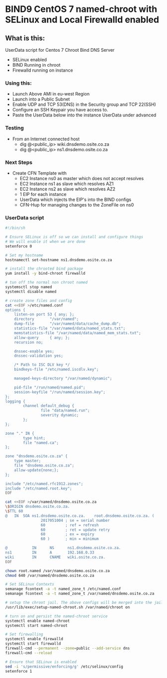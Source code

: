 # BIND9 CentOS 7 named-chroot with SELinux and Local Firewalld enabled

## What is this:
UserData script for Centos 7 Chroot Bind DNS Server
* SELinux enabled
* BIND Running in chroot
* Firewalld running on instance

### Using this:
* Launch Above AMI in eu-west Region
* Launch into a Public Subnet
* Enable UDP and TCP 53(DNS) in the Security group and TCP 22(SSH) 
* Configure an SSH Keypair you have access to.
* Paste the UserData below into the instance UserData under advanced

### Testing 
* From an Internet connected host
  * dig @<public_ip> wiki.dnsdemo.osite.co.za
  * dig @<public_ip> ns1.dnsdemo.osite.co.za

### Next Steps 
* Create CFN Template with
  * EC2 Instance ns0 as master which does not accept resolves
  * EC2 Instance ns1 as slave which resolves AZ1
  * EC2 Instance ns2 as slave which resolves AZ2
  * 1 EIP for each instance
  * UserData which injects the EIP's into the BIND configs
  * CFN-Hup for managing changes to the ZoneFile on ns0
  
### UserData script
```bash
#!/bin/sh

# Ensure SELinux is off so we can install and configure things
# We will enable it when we are done
setenforce 0

# Set my hostname
hostnamectl set-hostname ns1.dnsdemo.osite.co.za

# install the chrooted bind package
yum install -y bind-chroot firewalld 

# tun off the normal non chroot named
systemsctl stop named
systemctl disable named

# create zone files and config
cat <<EOF >/etc/named.conf
options {
    listen-on port 53 { any; };
    directory       "/var/named";
    dump-file       "/var/named/data/cache_dump.db";
    statistics-file "/var/named/data/named_stats.txt";
    memstatistics-file "/var/named/data/named_mem_stats.txt";
    allow-query     { any; };
    recursion no;

    dnssec-enable yes;
    dnssec-validation yes;

    /* Path to ISC DLV key */
    bindkeys-file "/etc/named.iscdlv.key";

    managed-keys-directory "/var/named/dynamic";

    pid-file "/run/named/named.pid";
    session-keyfile "/run/named/session.key";
};
logging {
        channel default_debug {
                file "data/named.run";
                severity dynamic;
        };
};

zone "." IN {
        type hint;
        file "named.ca";
};

zone "dnsdemo.osite.co.za" {
    type master;
    file "dnsdemo.osite.co.za";
    allow-update{none;};
};

include "/etc/named.rfc1912.zones";
include "/etc/named.root.key";
EOF

cat <<EOF >/var/named/dnsdemo.osite.co.za
\$ORIGIN dnsdemo.osite.co.za.
\$TTL 60
@   IN  SOA ns1.dnsdemo.osite.co.za.    root.dnsdemo.osite.co.za. (
                2017051004 ; se = serial number
                60         ; ref = refresh
                60         ; ret = update retry
                60         ; ex = expiry
                60 )       ; min = minimum

@           IN      NS      ns1.dnsdemo.osite.co.za.
ns1         IN      A       192.168.0.33
wiki        IN      CNAME   wiki.osite.co.za.
EOF

chown root.named /var/named/dnsdemo.osite.co.za
chmod 640 /var/named/dnsdemo.osite.co.za

# Set SELinux Contexts
semanage fcontext -a -t named_zone_t /etc/named.conf
semanage fcontext -a -t named_zone_t /var/named/dnsdemo.osite.co.za

# setup the chroot jail. The above configs will be merged into the jail
/usr/lib/exec/setup-named-chroot.sh /var/named/chroot on

# turn on and persist the named-chroot service
systemctl enable named-chroot
systemctl start named-chroot

# Set firewalling
systemctl enable firewalld 
systemctl start firewalld
firewall-cmd --permanent --zone=public --add-service dns
firewall-cmd --reload

# Ensure that SELinux is enabled
sed -i 's/permissive/enforcing/g' /etc/selinux/config
setenforce 1
```
